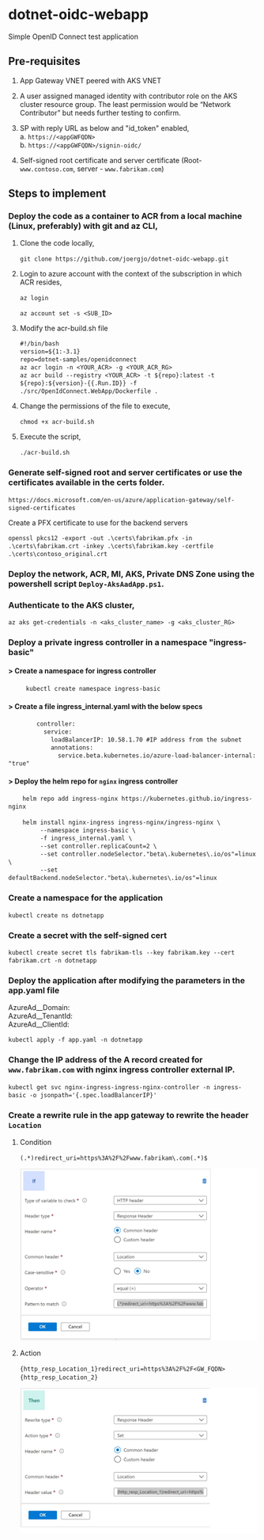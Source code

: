 # dotnet-oidc-webapp
Simple OpenID Connect test application

## Pre-requisites

1.	App Gateway VNET peered with AKS VNET
2.	A user assigned managed identity with contributor role on the AKS cluster resource group. The least permission would be “Network Contributor” but needs further testing to confirm.
3.	SP with reply URL as below and "id_token" enabled,  
    a. `https://<appGWFQDN>`  
    b. `https://<appGWFQDN>/signin-oidc/`  
 
4.	Self-signed root certificate and server certificate (Root- ```www.contoso.com```, server - ```www.fabrikam.com```)

## Steps to implement

### Deploy the code as a container to ACR from a local machine (Linux, preferably) with git and az CLI,

1.	Clone the code locally,

    ```git clone https://github.com/joergjo/dotnet-oidc-webapp.git```

2.	Login to azure account with the context of the subscription in which ACR resides,

    ```az login```

    ```az account set -s <SUB_ID>```

3.	Modify the acr-build.sh file

    ```
    #!/bin/bash
    version=${1:-3.1}
    repo=dotnet-samples/openidconnect
    az acr login -n <YOUR_ACR> -g <YOUR_ACR_RG>
    az acr build --registry <YOUR_ACR> -t ${repo}:latest -t ${repo}:${version}-{{.Run.ID}} -f ./src/OpenIdConnect.WebApp/Dockerfile .
    ```

4.	Change the permissions of the file to execute,

    ```chmod +x acr-build.sh```

5.	Execute the script,

    ```./acr-build.sh```

### Generate self-signed root and server certificates or use the certificates available in the certs folder.

    https://docs.microsoft.com/en-us/azure/application-gateway/self-signed-certificates

   Create a PFX certificate to use for the backend servers

    openssl pkcs12 -export -out .\certs\fabrikam.pfx -in .\certs\fabrikam.crt -inkey .\certs\fabrikam.key -certfile .\certs\contoso_original.crt

### Deploy the network, ACR, MI, AKS, Private DNS Zone using the powershell script ```Deploy-AksAadApp.ps1```.

### Authenticate to the AKS cluster,

    az aks get-credentials -n <aks_cluster_name> -g <aks_cluster_RG>
    
### Deploy a private ingress controller in a namespace "ingress-basic"

   #### > Create a namespace for ingress controller
   
         kubectl create namespace ingress-basic

   #### > Create a file ingress_internal.yaml with the below specs
    
            controller:
              service:
                loadBalancerIP: 10.58.1.70 #IP address from the subnet
                annotations:
                  service.beta.kubernetes.io/azure-load-balancer-internal: "true"
          
   #### > Deploy the helm repo for ```nginx``` ingress controller
        
        helm repo add ingress-nginx https://kubernetes.github.io/ingress-nginx
 
        helm install nginx-ingress ingress-nginx/ingress-nginx \
             --namespace ingress-basic \
             -f ingress_internal.yaml \
             --set controller.replicaCount=2 \
             --set controller.nodeSelector."beta\.kubernetes\.io/os"=linux \
             --set defaultBackend.nodeSelector."beta\.kubernetes\.io/os"=linux
 
### Create a namespace for the application
 
    kubectl create ns dotnetapp
 
### Create a secret with the self-signed cert
 
    kubectl create secret tls fabrikam-tls --key fabrikam.key --cert fabrikam.crt -n dotnetapp
 
### Deploy the application after modifying the parameters in the app.yaml file

   AzureAd__Domain: <YOUR-AAD-DOMAIN>  
   AzureAd__TenantId: <YOUR-AAD-TENANT-ID>  
   AzureAd__ClientId: <YOUR-AAD-CLIENT-ID>  

    kubectl apply -f app.yaml -n dotnetapp
    
### Change the IP address of the A record created for ```www.fabrikam.com``` with nginx ingress controller external IP.

    kubectl get svc nginx-ingress-ingress-nginx-controller -n ingress-basic -o jsonpath='{.spec.loadBalancerIP}'
    
### Create a rewrite rule in the app gateway to rewrite the header ```Location```

   1. Condition
    
        ```(.*)redirect_uri=https%3A%2F%2Fwww.fabrikam\.com(.*)$```
     
        ![](https://raw.githubusercontent.com/prak2419/MyLASolution01/master/AppGW_Condition.jpg)
     
   2. Action
    
        ```{http_resp_Location_1}redirect_uri=https%3A%2F%2F<GW_FQDN>{http_resp_Location_2}```
        
        ![](https://raw.githubusercontent.com/prak2419/MyLASolution01/master/AppGW_action.jpg)


